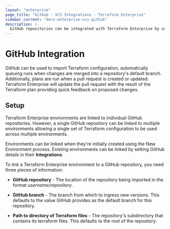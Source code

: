 ```yaml
---
layout: "enterprise"
page_title: "GitHub - VCS Integrations - Terraform Enterprise"
sidebar_current: "docs-enterprise-vcs-github"
description: |-
  GitHub repositories can be integrated with Terraform Enterprise by using push command.
---
```


# GitHub Integration

GitHub can be used to import Terraform configuration, automatically queuing runs
when changes are merged into a repository's default branch. Additionally, plans
are run when a pull request is created or updated. Terraform Enterprise will
update the pull request with the result of the Terraform plan providing quick
feedback on proposed changes.

## Setup

Terraform Enterprise environments are linked to individual GitHub repositories.
However, a single GitHub repository can be linked to multiple environments
allowing a single set of Terraform configuration to be used across multiple
environments.

Environments can be linked when they're initially created using the New
Environment process. Existing environments can be linked by setting GitHub
details in their **Integrations**.

To link a Terraform Enterprise environment to a GitHub repository, you need
three pieces of information:

- **GitHub repository** - The location of the repository being imported in the
format _username/repository_.

- **GitHub branch** - The branch from which to ingress new versions. This
defaults to the value GitHub provides as the default branch for this repository.

- **Path to directory of Terraform files** - The repository's subdirectory that
contains its terraform files. This defaults to the root of the repository.

